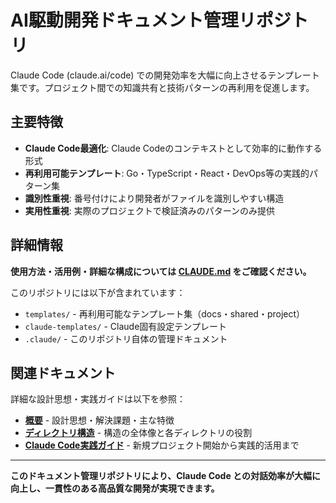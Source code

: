 # AI駆動開発ドキュメント管理リポジトリ

Claude Code (claude.ai/code) での開発効率を大幅に向上させるテンプレート集です。プロジェクト間での知識共有と技術パターンの再利用を促進します。

## 主要特徴

- **Claude Code最適化**: Claude Codeのコンテキストとして効率的に動作する形式
- **再利用可能テンプレート**: Go・TypeScript・React・DevOps等の実践的パターン集
- **識別性重視**: 番号付けにより開発者がファイルを識別しやすい構造
- **実用性重視**: 実際のプロジェクトで検証済みのパターンのみ提供

## 詳細情報

**使用方法・活用例・詳細な構成については [CLAUDE.md](CLAUDE.md) をご確認ください。**

このリポジトリには以下が含まれています：

- `templates/` - 再利用可能なテンプレート集（docs・shared・project）
- `claude-templates/` - Claude固有設定テンプレート
- `.claude/` - このリポジトリ自体の管理ドキュメント

## 関連ドキュメント

詳細な設計思想・実践ガイドは以下を参照：

- **[概要](.claude/context/01-overview.md)** - 設計思想・解決課題・主な特徴
- **[ディレクトリ構造](.claude/context/02-directory-structure.md)** - 構造の全体像と各ディレクトリの役割
- **[Claude Code実践ガイド](.claude/context/03-claudecode-getting-started.md)** - 新規プロジェクト開始から実践的活用まで

---

**このドキュメント管理リポジトリにより、Claude Code との対話効率が大幅に向上し、一貫性のある高品質な開発が実現できます。**
